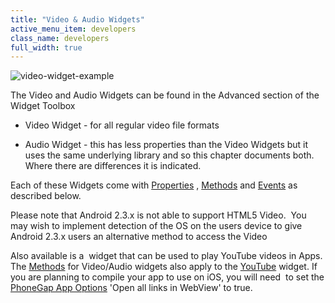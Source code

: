 ```yaml
---
title: "Video & Audio Widgets"
active_menu_item: developers
class_name: developers
full_width: true
---
```



![video-widget-example](/img/docs/video-widget-example.jpg)

The Video and Audio Widgets can be found in the Advanced section of the Widget Toolbox

 - Video Widget - for all regular video file formats

 - Audio Widget - this has less properties than the Video Widgets but it uses the same underlying library and so this chapter documents both. Where there are differences it is indicated.

Each of these Widgets come with [Properties](/developers/user-guide/product-guide/advanced-important-widgets/video-audio-widgets/property-methods-event-summary/properties) , [Methods](/developers/user-guide/product-guide/advanced-important-widgets/video-audio-widgets/property-methods-event-summary/vidmethods) and [Events](/developers/user-guide/product-guide/advanced-important-widgets/video-audio-widgets/property-methods-event-summary/videvents) as described below.

Please note that Android 2.3.x is not able to support HTML5 Video.  You may wish to implement detection of the OS on the users device to give Android 2.3.x users an alternative method to access the Video

Also available is a  widget that can be used to play YouTube videos in Apps. The [Methods](/developers/user-guide/product-guide/advanced-important-widgets/video-audio-widgets/property-methods-event-summary/vidmethods) for Video/Audio widgets also apply to the [YouTube](/developers/user-guide/product-guide/widget-properties-events/advanced/youtube) widget. If you are planning to compile your app to use on iOS, you will need  to set the [PhoneGap App Options](/developers/user-guide/ac-mobile-build-phonegap/cordova/apps-developed-with-application-craft/enabling-device-features) 'Open all links in WebView' to true.

